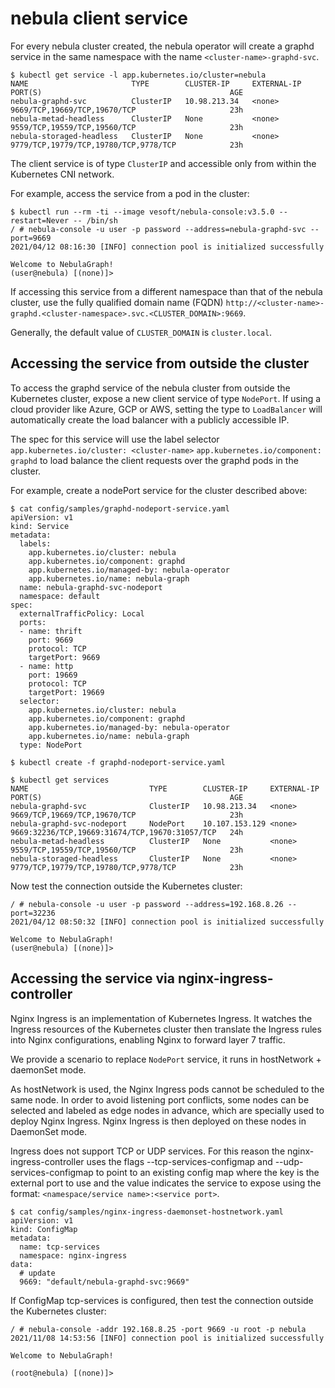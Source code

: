 # nebula client service

For every nebula cluster created, the nebula operator will create a graphd service in the same namespace with the name `<cluster-name>-graphd-svc`.

```shell script
$ kubectl get service -l app.kubernetes.io/cluster=nebula
NAME                       TYPE        CLUSTER-IP     EXTERNAL-IP   PORT(S)                                          AGE
nebula-graphd-svc          ClusterIP   10.98.213.34   <none>        9669/TCP,19669/TCP,19670/TCP                     23h
nebula-metad-headless      ClusterIP   None           <none>        9559/TCP,19559/TCP,19560/TCP                     23h
nebula-storaged-headless   ClusterIP   None           <none>        9779/TCP,19779/TCP,19780/TCP,9778/TCP            23h
```

The client service is of type `ClusterIP` and accessible only from within the Kubernetes CNI network.

For example, access the service from a pod in the cluster:

```shell script
$ kubectl run --rm -ti --image vesoft/nebula-console:v3.5.0 --restart=Never -- /bin/sh
/ # nebula-console -u user -p password --address=nebula-graphd-svc --port=9669
2021/04/12 08:16:30 [INFO] connection pool is initialized successfully

Welcome to NebulaGraph!
(user@nebula) [(none)]> 
```

If accessing this service from a different namespace than that of the nebula cluster, use the fully qualified domain name (FQDN) `http://<cluster-name>-graphd.<cluster-namespace>.svc.<CLUSTER_DOMAIN>:9669`.

Generally, the default value of `CLUSTER_DOMAIN` is `cluster.local`.

## Accessing the service from outside the cluster

To access the graphd service of the nebula cluster from outside the Kubernetes cluster, expose a new client service of type `NodePort`. If using a cloud provider like Azure, GCP or AWS, setting the type to `LoadBalancer` will automatically create the load balancer with a publicly accessible IP.

The spec for this service will use the label selector `app.kubernetes.io/cluster: <cluster-name>` `app.kubernetes.io/component: graphd` to load balance the client requests over the graphd pods in the cluster.

For example, create a nodePort service for the cluster described above:

```shell script
$ cat config/samples/graphd-nodeport-service.yaml
apiVersion: v1
kind: Service
metadata:
  labels:
    app.kubernetes.io/cluster: nebula
    app.kubernetes.io/component: graphd
    app.kubernetes.io/managed-by: nebula-operator
    app.kubernetes.io/name: nebula-graph
  name: nebula-graphd-svc-nodeport
  namespace: default
spec:
  externalTrafficPolicy: Local
  ports:
  - name: thrift
    port: 9669
    protocol: TCP
    targetPort: 9669
  - name: http
    port: 19669
    protocol: TCP
    targetPort: 19669
  selector:
    app.kubernetes.io/cluster: nebula
    app.kubernetes.io/component: graphd
    app.kubernetes.io/managed-by: nebula-operator
    app.kubernetes.io/name: nebula-graph
  type: NodePort

$ kubectl create -f graphd-nodeport-service.yaml
```

```shell script
$ kubectl get services
NAME                           TYPE        CLUSTER-IP     EXTERNAL-IP   PORT(S)                                          AGE
nebula-graphd-svc              ClusterIP   10.98.213.34   <none>        9669/TCP,19669/TCP,19670/TCP                     23h
nebula-graphd-svc-nodeport     NodePort    10.107.153.129 <none>        9669:32236/TCP,19669:31674/TCP,19670:31057/TCP   24h
nebula-metad-headless          ClusterIP   None           <none>        9559/TCP,19559/TCP,19560/TCP                     23h
nebula-storaged-headless       ClusterIP   None           <none>        9779/TCP,19779/TCP,19780/TCP,9778/TCP            23h
```

Now test the connection outside the Kubernetes cluster:

```shell script
/ # nebula-console -u user -p password --address=192.168.8.26 --port=32236
2021/04/12 08:50:32 [INFO] connection pool is initialized successfully

Welcome to NebulaGraph!
(user@nebula) [(none)]> 
```

## Accessing the service via nginx-ingress-controller
Nginx Ingress is an implementation of Kubernetes Ingress. It watches the Ingress resources of the Kubernetes cluster then translate the Ingress rules into Nginx configurations, enabling Nginx to forward layer 7 traffic.

We provide a scenario to replace `NodePort` service, it runs in hostNetwork + daemonSet mode.

As hostNetwork is used, the Nginx Ingress pods cannot be scheduled to the same node. In order to avoid listening port conflicts, some nodes can be selected and labeled as edge nodes in advance, which are specially used to deploy Nginx Ingress.  Nginx Ingress is then deployed on these nodes in DaemonSet mode.

Ingress does not support TCP or UDP services. For this reason the nginx-ingress-controller uses the flags --tcp-services-configmap and --udp-services-configmap to point to an existing config map where the key is the external port to use and the value indicates the service to expose using the format: `<namespace/service name>:<service port>`.

```shell script
$ cat config/samples/nginx-ingress-daemonset-hostnetwork.yaml
apiVersion: v1
kind: ConfigMap
metadata:
  name: tcp-services
  namespace: nginx-ingress
data:
  # update 
  9669: "default/nebula-graphd-svc:9669"
```  

If ConfigMap tcp-services is configured, then test the connection outside the Kubernetes cluster:

```shell script
/ # nebula-console -addr 192.168.8.25 -port 9669 -u root -p nebula
2021/11/08 14:53:56 [INFO] connection pool is initialized successfully

Welcome to NebulaGraph!

(root@nebula) [(none)]> 
```